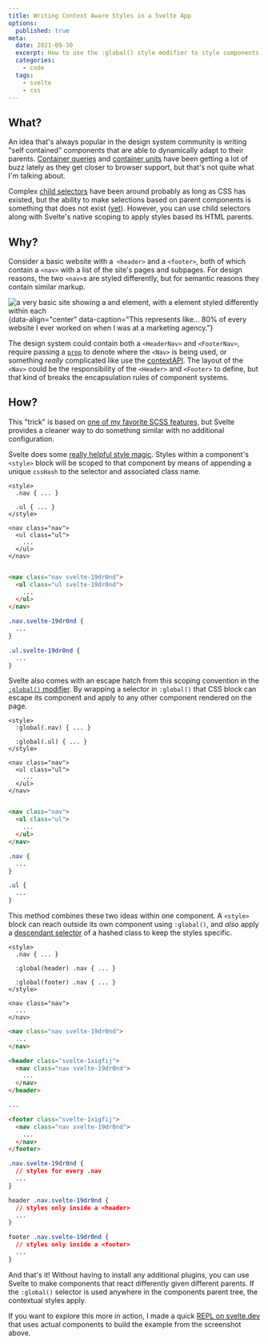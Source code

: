 ```yaml
---
title: Writing Context Aware Styles in a Svelte App
options:
  published: true
meta:
  date: 2021-09-30
  excerpt: How to use the :global() style modifier to style components based on their container
  categories:
    - code
  tags:
    - svelte
    - css
---
```


<script>
  import { Tab, Tabs } from '$components/misc/tabs'
</script>

## What?

An idea that's always popular in the design system community is writing "self contained" components that are able to dynamically adapt to their parents. [Container queries](https://www.smashingmagazine.com/2021/05/complete-guide-css-container-queries/) and [container units](https://css-tricks.com/container-units-should-be-pretty-handy/) have been getting a lot of buzz lately as they get closer to browser support, but that's not quite what I'm talking about.

Complex [child selectors](https://developer.mozilla.org/en-US/docs/Web/CSS/Child_combinator) have been around probably as long as CSS has existed, but the ability to make selections based on parent components is something that does not exist ([yet](https://developer.mozilla.org/en-US/docs/Web/CSS/:has#browser_compatibility)). However, you can use child selectors along with Svelte's native scoping to apply styles based its HTML parents.

## Why?

Consider a basic website with a` <header>` and a `<footer>`, both of which contain a `<nav>` with a list of the site's pages and subpages. For design reasons, the two `<nav>`s are styled differently, but for semantic reasons they contain similar markup.

![a very basic site showing a <header> and <footer> element, with a <nav> element styled differently within each](/images/basic-header-footer-nav.png){data-align="center" data-caption="This represents like... 80% of every website I ever worked on when I was at a marketing agency."}

The design system could contain both a `<HeaderNav>` and `<FooterNav>`, require passing a [`prop`](https://svelte.dev/tutorial/declaring-props) to denote where the `<Nav>` is being used, or something _really_ complicated like use the [contextAPI](https://svelte.dev/docs#setContext). The layout of the `<Nav>` could be the responsibility of the `<Header>` and `<Footer>` to define, but that kind of breaks the encapsulation rules of component systems.

## How?

This "trick" is based on [one of my favorite SCSS features](https://css-tricks.com/the-sass-ampersand/#qualifying-based-on-context), but Svelte provides a cleaner way to do something similar with no additional configuration.

Svelte does some [really helpful style magic](https://svelte.dev/tutorial/styling). Styles within a component's `<style>` block will be scoped to that component by means of appending a unique `cssHash` to the selector and associated class name.

<Tabs name='svelte hash example'>
  <Tab title='nav.svelte'>

  ```svelte
  <style>
    .nav { ... }

    .ul { ... }
  </style>

  <nav class="nav">
    <ul class="ul">
      ...
    </ul>
  </nav>
  ```

  </Tab>

  <Tab title='compiled HTML'>

  ```html

  <nav class="nav svelte-19dr0nd">
    <ul class="ul svelte-19dr0nd">
      ...
    </ul>
  </nav>
  ```

  </Tab>

  <Tab title='compiled CSS'>

  ```CSS
  .nav.svelte-19dr0nd {
    ...
  }

  .ul.svelte-19dr0nd {
    ...
  }
  ```
  
  </Tab>
</Tabs>

Svelte also comes with an escape hatch from this scoping convention in the [`:global()` modifier](https://svelte.dev/docs#style). By wrapping a selector in `:global()` that CSS block can escape its component and apply to any other component rendered on the page.

<Tabs name='svelte global example'>
  <Tab title='nav.svelte'>

  ```svelte
  <style>
    :global(.nav) { ... }

    :global(.ul) { ... }
  </style>

  <nav class="nav">
    <ul class="ul">
      ...
    </ul>
  </nav>
  ```

  </Tab>

  <Tab title='compiled HTML'>

  ```html

  <nav class="nav">
    <ul class="ul">
      ...
    </ul>
  </nav>
  ```

  </Tab>

  <Tab title='compiled CSS'>

  ```CSS
  .nav {
    ...
  }

  .ul {
    ...
  }
  ```
  
  </Tab>
</Tabs>

This method combines these two ideas within one component. A `<style>` block can reach outside its own component using `:global()`, and _also_ apply a [descendant selector](https://developer.mozilla.org/en-US/docs/Web/CSS/Descendant_combinator) of a hashed class to keep the styles specific.

<Tabs name='svelte context aware styles example'>
  <Tab title='nav.svelte'>

  ```svelte
  <style>
    .nav { ... }

    :global(header) .nav { ... }

    :global(footer) .nav { ... }
  </style>

  <nav class="nav">
    ...
  </nav>
  ```

  </Tab>

  <Tab title='compiled HTML'>

  ```html
  <nav class="nav svelte-19dr0nd">
    ...
  </nav>

  <header class="svelte-1xigfij">
    <nav class="nav svelte-19dr0nd">
      ...
    </nav>
  </header>

  ...

  <footer class="svelte-1xigfij">
    <nav class="nav svelte-19dr0nd">
      ...
    </nav>
  </footer>
  ```

  </Tab>

  <Tab title='compiled CSS'>

  ```CSS
  .nav.svelte-19dr0nd {
    // styles for every .nav
    ... 
  }

  header .nav.svelte-19dr0nd {
    // styles only inside a <header>
    ... 
  }

  footer .nav.svelte-19dr0nd {
    // styles only inside a <footer>
    ... 
  }
  ```
  
  </Tab>
</Tabs>

And that's it! Without having to install any additional plugins, you can use Svelte to make components that react differently given different parents. If the `:global()` selector is used anywhere in the components parent tree, the contextual styles apply.

If you want to explore this more in action, I made a quick [REPL on svelte.dev](https://svelte.dev/repl/649e0fd244b044ab869c1b203245ffb7?version=3.43.0) that uses actual components to build the example from the screenshot above.